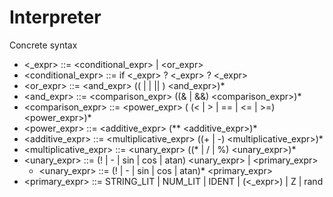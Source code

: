 # Interpreter

Concrete syntax
- <_expr> ::= <conditional_expr> | <or_expr>
- <conditional_expr>  ::= if <_expr> ? <_expr> ? <_expr>
- <or_expr> ::=  <and_expr> ((  |  |  ||  ) <and_expr>)*
- <and_expr> ::=  <comparison_expr> ((& | &&)  <comparison_expr>)*
- <comparison_expr> ::=   <power_expr> ( (< | > | == | <= | >=) <power_expr>)*
- <power_expr> ::= <additive_expr> (** <additive_expr>)*
- <additive_expr> ::=  <multiplicative_expr> ((+ | -) <multiplicative_expr>)*
- <multiplicative_expr> ::= <unary_expr> ((* | / | %) <unary_expr>)*
- <unary_expr> ::= (! | - | sin | cos | atan) <unary_expr> | <primary_expr>
  - <unary_expr> ::= (! | - | sin | cos | atan)* <primary_expr>
- <primary_expr> ::= STRING_LIT | NUM_LIT | IDENT | (<_expr>) | Z | rand

